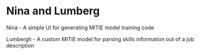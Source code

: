 # Nina and Lumberg

Nina - A simple UI for generating MITIE model training code

Lumbergh - A custom MITIE model for parsing skills information out of a job description
